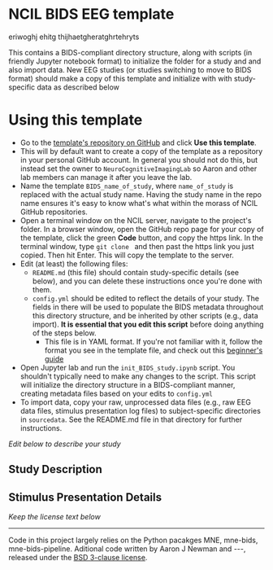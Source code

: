 # NCIL BIDS EEG template


eriwoghj
ehitg
thijhaetgheratghrtehryts


This contains a BIDS-compliant directory structure, along with scripts (in friendly Jupyter notebook format) to initialize the folder for a study and and also import data. New EEG studies (or studies switching to move to BIDS format) should make a copy of this template and initialize with with study-specific data as described below


# Using this template
- Go to the [template's repository on GitHub](https://github.com/NeuroCognitiveImagingLab/BIDS) and click **Use this template**.
- This will by default want to create a copy of the template as a repository in your personal GitHub account. In general you should not do this, but instead set the owner to `NeuroCognitiveImagingLab` so Aaron and other lab members can manage it after you leave the lab.
- Name the template `BIDS_name_of_study`, where `name_of_study` is replaced with the actual study name. Having the study name in the repo name ensures it's easy to know what's what within the morass of NCIL GitHub repositories.
- Open a terminal window on the NCIL server, navigate to the project's folder. In a browser window, open the GitHub repo page for your copy of the template, click the green **Code** button, and copy the https link. In the  terminal window, type `git clone ` and then past the https link you just copied. Then hit Enter. This will copy the template to the server.
- Edit (at least) the following files:
  - `README.md` (this file) should contain study-specific details (see below), and you can delete these instructions once you're done with them.
  - `config.yml` should be edited to reflect the details of your study. The fields in there will be used to populate the BIDS metadata throughout this directory structure, and be inherited by other scripts (e.g., data import). **It is essential that you edit this script** before doing anything of the steps below.
    - This file is in YAML format. If you're not familiar with it, follow the format you see in the template file, and check out this [beginner's guide](https://circleci.com/blog/what-is-yaml-a-beginner-s-guide/)
- Open Jupyter lab and run the `init_BIDS_study.ipynb` script. You shouldn't typically need to make any changes to the script. This script will initialize the directory structure in a BIDS-compliant manner, creating metadata files based on your edits to `config.yml`
- To import data, copy your raw, unprocessed data files (e.g., raw EEG data files, stimulus presentation log files) to subject-specific directories in `sourcedata`. See the README.md file in that directory for further instructions.

*Edit below to describe your study*


## Study Description


## Stimulus Presentation Details



*Keep the license text below*

---
Code in this project largely relies on the Python pacakges MNE, mne-bids, mne-bids-pipeline. Aditional code written by Aaron J Newman and ---, released under the [BSD 3-clause license](https://opensource.org/licenses/BSD-3-Clause).
